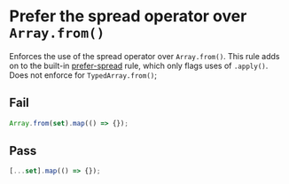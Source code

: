 # Prefer the spread operator over `Array.from()`

Enforces the use of the spread operator over `Array.from()`. This rule adds on to the built-in [prefer-spread](https://eslint.org/docs/rules/prefer-spread) rule, which only flags uses of `.apply()`. Does not enforce for `TypedArray.from()`;


## Fail

```js
Array.from(set).map(() => {});
```


## Pass

```js
[...set].map(() => {});
```
